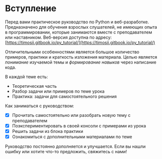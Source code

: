 # Вступление

Перед вами практическое руководство по Python и веб-разработке. Предназначено для обучения взрослых слушателей, не имеющих опыта в программировании, которые занимаются вместе с преподавателем или наставником.
Веб-версия доступна по адресу: [https://timosii.gitbook.io/py_tutorial/](https://timosii.gitbook.io/py_tutorial/)

Отличительными особенностями является большое количество примеров, практики и краткость изложения материала. Целью является _понимание_ изучаемой темы и _формирование навыков_ через написание кода.

В каждой теме есть:

* Теоретическая часть
* Разбор задачи или примеров по теме урока
* Практика: задачи для самостоятельного решения

Как заниматься с руководством:

* [x] Прочитать самостоятельно или разобрать новую тему с преподавателем
* [x] Поэкспериментировать в своей консоли с примерами из урока
* [x] Решить задачи из блока практики
* [x] Ознакомиться с дополнительными материалами по теме

Руководство постоянно дополняется и улучшается. Если вы нашли ошибку или хотите что-то предложить, свяжитесь с нами!
